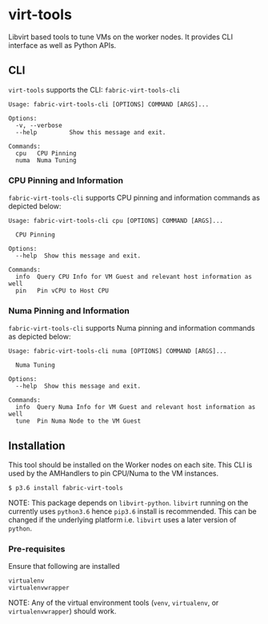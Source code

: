 # virt-tools
Libvirt based tools to tune VMs on the worker nodes. It provides CLI interface as well as Python APIs.

## CLI
`virt-tools` supports the CLI: `fabric-virt-tools-cli`
```
Usage: fabric-virt-tools-cli [OPTIONS] COMMAND [ARGS]...

Options:
  -v, --verbose
  --help         Show this message and exit.

Commands:
  cpu   CPU Pinning
  numa  Numa Tuning
```
### CPU Pinning and Information
`fabric-virt-tools-cli` supports CPU pinning and information commands as depicted below:
```
Usage: fabric-virt-tools-cli cpu [OPTIONS] COMMAND [ARGS]...

  CPU Pinning

Options:
  --help  Show this message and exit.

Commands:
  info  Query CPU Info for VM Guest and relevant host information as well
  pin   Pin vCPU to Host CPU
```
### Numa Pinning and Information
`fabric-virt-tools-cli` supports Numa pinning and information commands as depicted below:
```
Usage: fabric-virt-tools-cli numa [OPTIONS] COMMAND [ARGS]...

  Numa Tuning

Options:
  --help  Show this message and exit.

Commands:
  info  Query Numa Info for VM Guest and relevant host information as well
  tune  Pin Numa Node to the VM Guest
```

## Installation
This tool should be installed on the Worker nodes on each site. This CLI is used by the AMHandlers to pin CPU/Numa to the VM instances.

```
$ p3.6 install fabric-virt-tools
```

NOTE: This package depends on `libvirt-python`. `libvirt` running on the currently uses `python3.6` hence `pip3.6` install is recommended. This can be changed if the underlying platform i.e. `libvirt` uses a later version of `python`.

### Pre-requisites
Ensure that following are installed
```
virtualenv
virtualenvwrapper
```
NOTE: Any of the virtual environment tools (`venv`, `virtualenv`, or `virtualenvwrapper`) should work.
